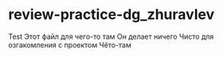 # review-practice-dg_zhuravlev
Test
Этот файл для чего-то там
  Он делает ничего
Чисто для озгакомления с проектом
  Чёто-там

